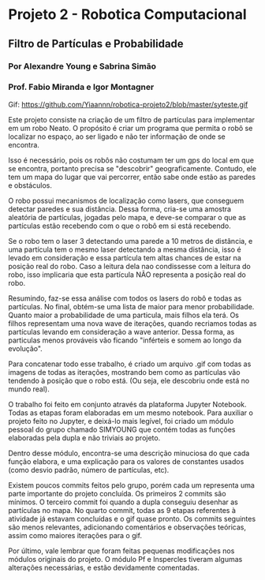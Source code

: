 ﻿# Projeto 2 - Robotica Computacional

## Filtro de Partículas e Probabilidade

### Por Alexandre Young e Sabrina Simão

### Prof. Fabio Miranda e Igor Montagner

Gif: https://github.com/Yiaannn/robotica-projeto2/blob/master/syteste.gif

Este projeto consiste na criação de um filtro de partículas para implementar em um robo Neato. O propósito é criar um programa que permita o robô se localizar no espaço, ao ser ligado e não ter informação de onde se encontra.

Isso é necessário, pois os robôs não costumam ter um gps do local em que se encontra, portanto precisa se "descobrir" geograficamente. Contudo, ele tem um mapa do lugar que vai percorrer, então sabe onde estão as paredes e obstáculos.

O robo possui mecanismos de localização como lasers, que conseguem detectar paredes e sua distância. Dessa forma, cria-se uma amostra aleatória de partículas, jogadas pelo mapa, e deve-se comparar o que as partículas estão recebendo com o que o robô em si está recebendo.

Se o robo tem o laser 3 detectando uma parede a 10 metros de distância, e uma partícula tem o mesmo laser detectando a mesma distância, isso é levado em consideração e essa partícula tem altas chances de estar na posição real do robo. Caso a leitura dela nao condissesse com a leitura do robo, isso implicaria que esta partícula NÃO representa a posição real do robo.

Resumindo, faz-se essa análise com todos os lasers do robô e todas as partículas. No final, obtém-se uma lista de maior para menor probabilidade. Quanto maior a probabilidade de uma particula, mais filhos ela terá.
Os filhos representam uma nova wave de iterações, quando recriamos todas as partículas levando em consideração a wave anterior. Dessa forma, as particulas menos prováveis vão ficando "inférteis e somem ao longo da evolução".

Para concatenar todo esse trabalho, é criado um arquivo .gif com todas as imagens de todas as iterações, mostrando bem como as partículas vão tendendo à posição que o robo está. (Ou seja, ele descobriu onde está no mundo real).

O trabalho foi feito em conjunto através da plataforma Jupyter Notebook. Todas as etapas foram elaboradas em um mesmo notebook. Para auxiliar o projeto feito no Jupyter, e deixá-lo mais legível, foi criado um módulo pessoal do grupo chamado SIMYOUNG que contém todas as funções elaboradas pela dupla e não triviais ao projeto.

Dentro desse módulo, encontra-se uma descrição minuciosa do que cada função elabora, e uma explicação para os valores de constantes usados (como desvio padrão, número de partículas, etc).

Existem poucos commits feitos pelo grupo, porém cada um representa uma parte importante do projeto concluída. Os primeiros 2 commits são mínimos. O terceiro commit foi quando a dupla conseguiu desenhar as partículas no mapa. No quarto commit, todas as 9 etapas referentes à atividade já estavam concluídas e o gif quase pronto. Os commits seguintes são menos relevantes, adicionando comentários e observações teóricas, assim como maiores iterações para o gif.

Por último, vale lembrar que foram feitas pequenas modificações nos módulos originais do projeto. O módulo Pf e Inspercles tiveram algumas alterações necessárias, e estão devidamente comentadas.